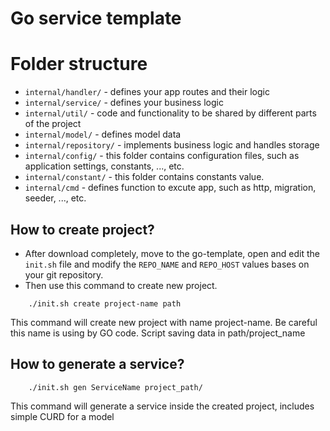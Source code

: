 Go service template
===================
# Folder structure
- `internal/handler/` - defines your app routes and their logic
- `internal/service/` - defines your business logic
- `internal/util/` - code and functionality to be shared by different parts of the project
- `internal/model/` - defines model data
- `internal/repository/` - implements business logic and handles storage
- `internal/config/` - this folder contains configuration files, such as application settings, constants, ..., etc.
- `internal/constant/` - this folder contains constants value.
- `internal/cmd` - defines function to excute app, such as http, migration, seeder, ..., etc.

How to create project?
----------------------
- After download completely, move to the go-template, open and edit the `init.sh` file and modify the `REPO_NAME` and `REPO_HOST` values bases on your git repository.
- Then use this command to create new project.
```
    ./init.sh create project-name path
```
This command will create new project with name project-name. Be careful this name is using by GO code.
Script saving data in path/project_name

How to generate a service?
----------------------
```
    ./init.sh gen ServiceName project_path/
```
This command will generate a service inside the created project, includes simple CURD for a model